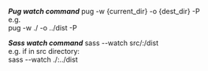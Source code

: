 ***Pug watch command***
pug -w {current_dir} -o {dest_dir} -P  
e.g.  
pug -w ./ -o ../dist -P  

***Sass watch command***
sass --watch src/:/dist  
e.g. if in src directory:  
  sass --watch ./:../dist  